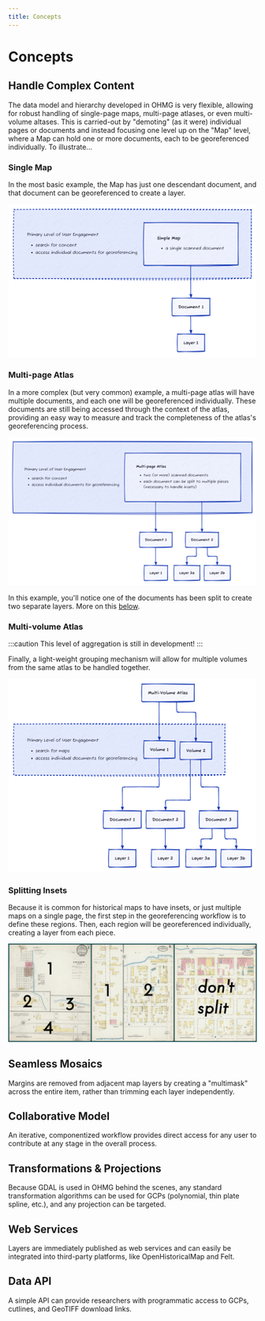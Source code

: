 ```yaml
---
title: Concepts
---
```


# Concepts

## Handle Complex Content

The data model and hierarchy developed in OHMG is very flexible, allowing for robust handling of single-page maps, multi-page atlases, or even multi-volume altases. This is carried-out by "demoting" (as it were) individual pages or documents and instead focusing one level up on the "Map" level, where a Map can hold one or more documents, each to be georeferenced individually. To illustrate...

### Single Map

In the most basic example, the Map has just one descendant document, and that document can be georeferenced to create a layer.

![simple map diagram](../../static/diagrams/content-hierarchy-simple.png)

### Multi-page Atlas

In a more complex (but very common) example, a multi-page atlas will have multiple documents, and each one will be georeferenced individually. These documents are still being accessed through the context of the atlas, providing an easy way to measure and track the completeness of the atlas's georeferencing process.

![simple map diagram](../../static/diagrams/content-hierarchy-multipage-atlas.png)

In this example, you'll notice one of the documents has been split to create two separate layers. More on this [below](#splitting-insets).

### Multi-volume Atlas

:::caution
This level of aggregation is still in development!
:::

Finally, a light-weight grouping mechanism will allow for multiple volumes from the same atlas to be handled together.

![simple map diagram](../../static/diagrams/content-hierarchy-multivolume.png)

### Splitting Insets

Because it is common for historical maps to have insets, or just multiple maps on a single page, the first step in the georeferencing workflow is to define these regions. Then, each region will be georeferenced individually, creating a layer from each piece.

![examples of splitting](../../static/img/split-example-3page-anno.jpg)


## Seamless Mosaics

Margins are removed from adjacent map layers by creating a "multimask" across the entire item, rather than trimming each layer independently.

## Collaborative Model

An iterative, componentized workflow provides direct access for any user to contribute at any stage in the overall process.

## Transformations & Projections

Because GDAL is used in OHMG behind the scenes, any standard transformation algorithms can be used for GCPs (polynomial, thin plate spline, etc.), and any projection can be targeted.

## Web Services

Layers are immediately published as web services and can easily be integrated into third-party platforms, like OpenHistoricalMap and Felt. 

## Data API

A simple API can provide researchers with programmatic access to GCPs, cutlines, and GeoTIFF download links.
